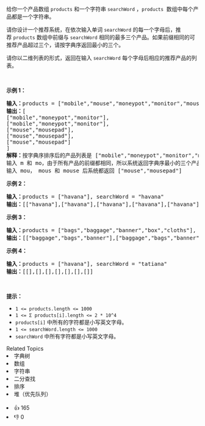<p>给你一个产品数组&nbsp;<code>products</code>&nbsp;和一个字符串&nbsp;<code>searchWord</code>&nbsp;，<code>products</code>&nbsp; 数组中每个产品都是一个字符串。</p>

<p>请你设计一个推荐系统，在依次输入单词&nbsp;<code>searchWord</code> 的每一个字母后，推荐&nbsp;<code>products</code> 数组中前缀与&nbsp;<code>searchWord</code> 相同的最多三个产品。如果前缀相同的可推荐产品超过三个，请按字典序返回最小的三个。</p>

<p>请你以二维列表的形式，返回在输入&nbsp;<code>searchWord</code>&nbsp;每个字母后相应的推荐产品的列表。</p>

<p>&nbsp;</p>

<p><strong>示例 1：</strong></p>

<pre><strong>输入：</strong>products = ["mobile","mouse","moneypot","monitor","mousepad"], searchWord = "mouse"
<strong>输出：</strong>[
["mobile","moneypot","monitor"],
["mobile","moneypot","monitor"],
["mouse","mousepad"],
["mouse","mousepad"],
["mouse","mousepad"]
]
<strong>解释：</strong>按字典序排序后的产品列表是 ["mobile","moneypot","monitor","mouse","mousepad"]
输入 m 和 mo，由于所有产品的前缀都相同，所以系统返回字典序最小的三个产品 ["mobile","moneypot","monitor"]
输入 mou， mous 和 mouse 后系统都返回 ["mouse","mousepad"]
</pre>

<p><strong>示例 2：</strong></p>

<pre><strong>输入：</strong>products = ["havana"], searchWord = "havana"
<strong>输出：</strong>[["havana"],["havana"],["havana"],["havana"],["havana"],["havana"]]
</pre>

<p><strong>示例 3：</strong></p>

<pre><strong>输入：</strong>products = ["bags","baggage","banner","box","cloths"], searchWord = "bags"
<strong>输出：</strong>[["baggage","bags","banner"],["baggage","bags","banner"],["baggage","bags"],["bags"]]
</pre>

<p><strong>示例 4：</strong></p>

<pre><strong>输入：</strong>products = ["havana"], searchWord = "tatiana"
<strong>输出：</strong>[[],[],[],[],[],[],[]]
</pre>

<p>&nbsp;</p>

<p><strong>提示：</strong></p>

<ul> 
 <li><code>1 &lt;= products.length &lt;= 1000</code></li> 
 <li><code>1 &lt;= Σ products[i].length &lt;= 2 * 10^4</code></li> 
 <li><code>products[i]</code>&nbsp;中所有的字符都是小写英文字母。</li> 
 <li><code>1 &lt;= searchWord.length &lt;= 1000</code></li> 
 <li><code>searchWord</code>&nbsp;中所有字符都是小写英文字母。</li> 
</ul>

<div><div>Related Topics</div><div><li>字典树</li><li>数组</li><li>字符串</li><li>二分查找</li><li>排序</li><li>堆（优先队列）</li></div></div><br><div><li>👍 165</li><li>👎 0</li></div>